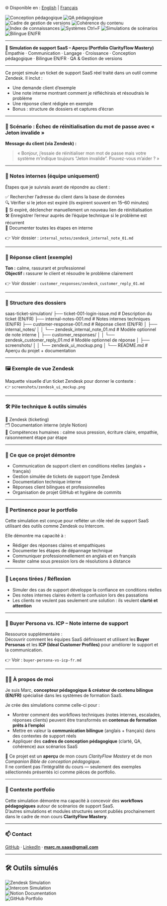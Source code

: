 🌐 Disponible en : [English](README.md) | [Français](README.fr.md)

<!-- ===== BADGES (HEADER) ===== -->
![Conception pédagogique](https://img.shields.io/badge/Conception%20p%C3%A9dagogique-Blue?style=for-the-badge&logo=bookstack)
![QA pédagogique](https://img.shields.io/badge/QA%20p%C3%A9dagogique-Red?style=for-the-badge&logo=checkmarx)
![Cadre de gestion de versions](https://img.shields.io/badge/Cadre%20de%20gestion%20de%20versions-Orange?style=for-the-badge&logo=git)
![Cohérence du contenu](https://img.shields.io/badge/Coh%C3%A9rence%20du%20contenu-Green?style=for-the-badge&logo=dependabot)
![Index de connaissances](https://img.shields.io/badge/Index%20de%20connaissances-FFD700?style=for-the-badge&logo=readthedocs)
![Systèmes Ctrl+F](https://img.shields.io/badge/Syst%C3%A8mes%20Ctrl%2BF-00C7C7?style=for-the-badge&logo=readthedocs)
![Simulations de scénarios](https://img.shields.io/badge/Simulations%20de%20sc%C3%A9narios-6A5ACD?style=for-the-badge&logo=playwright)
![Bilingue EN/FR](https://img.shields.io/badge/Bilingue-EN%2FFR-8A2BE2?style=for-the-badge&logo=googletranslate)

---

🧪 **Simulation de support SaaS – Aperçu (Portfolio ClarityFlow Mastery)**  
Empathie · Communication · Langage · Croissance · Conception pédagogique · Bilingue EN/FR · QA & Gestion de versions

---

Ce projet simule un ticket de support SaaS réel traité dans un outil comme Zendesk. Il inclut :  

- Une demande client d’exemple  
- Une note interne montrant comment je réfléchirais et résoudrais le problème  
- Une réponse client rédigée en exemple  
- Bonus : structure de dossiers et captures d’écran  

---

### 🎯 Scénario : Échec de réinitialisation du mot de passe avec « Jeton invalide »  

**Message du client (via Zendesk) :**  
> « Bonjour, j’essaie de réinitialiser mon mot de passe mais votre système m’indique toujours “Jeton invalide”. Pouvez-vous m’aider ? »

---

### 🧠 Notes internes (équipe uniquement)  
Étapes que je suivrais avant de répondre au client :  

✅ Rechercher l’adresse du client dans la base de données  
🔍 Vérifier si le jeton est expiré (ils expirent souvent en 15–60 minutes)  
🔁 Si expiré, déclencher manuellement un nouveau lien de réinitialisation  
🛠 Enregistrer l’erreur auprès de l’équipe technique si le problème est récurrent  
📝 Documenter toutes les étapes en interne  

👉 Voir dossier : `internal_notes/zendesk_internal_note_01.md`

---

### 💬 Réponse client (exemple)  
**Ton :** calme, rassurant et professionnel  
**Objectif :** rassurer le client et résoudre le problème clairement  

👉 Voir dossier : `customer_responses/zendesk_customer_reply_01.md`

---

### 📁 Structure des dossiers
saas-ticket-simulation/
├── ticket-001-login-issue.md # Description du ticket (EN/FR)
├── internal-notes-001.md # Notes internes techniques (EN/FR)
├── customer-response-001.md # Réponse client (EN/FR)
│ ├── internal_notes/
│ │ └── zendesk_internal_note_01.md # Modèle optionnel de note interne
│ ├── customer_responses/
│ │ └── zendesk_customer_reply_01.md # Modèle optionnel de réponse
│ ├── screenshots/
│ │ └── zendesk_ui_mockup.png
│ └── README.md # Aperçu du projet + documentation


---

### 🖼 Exemple de vue Zendesk  
Maquette visuelle d’un ticket Zendesk pour donner le contexte :  
👉 `screenshots/zendesk_ui_mockup.png`

---

### 🛠 Pile technique & outils simulés  
📨 Zendesk (ticketing)  
🗂 Documentation interne (style Notion)  
🧠 Compétences humaines : calme sous pression, écriture claire, empathie, raisonnement étape par étape

---

### 🎯 Ce que ce projet démontre  
- Communication de support client en conditions réelles (anglais + français)  
- Gestion simulée de tickets de support type Zendesk  
- Documentation technique interne  
- Réponses client bilingues et professionnelles  
- Organisation de projet GitHub et hygiène de commits

---

### 💼 Pertinence pour le portfolio  
Cette simulation est conçue pour refléter un rôle réel de support SaaS utilisant des outils comme Zendesk ou Intercom.  

Elle démontre ma capacité à :  
- Rédiger des réponses claires et empathiques  
- Documenter les étapes de dépannage technique  
- Communiquer professionnellement en anglais et en français  
- Rester calme sous pression lors de résolutions à distance

---

### 🔄 Leçons tirées / Réflexion  
- Simuler des cas de support développe la confiance en conditions réelles  
- Des notes internes claires évitent la confusion lors des passations  
- Les clients ne veulent pas seulement une solution : ils veulent **clarté et attention**

---

### 📄 Buyer Persona vs. ICP – Note interne de support  
Ressource supplémentaire :  
Découvrir comment les équipes SaaS définissent et utilisent les **Buyer Personas** et les **ICP (Ideal Customer Profiles)** pour améliorer le support et la communication.  

👉 Voir : `buyer-persona-vs-icp-fr.md`

---

### 🙋‍♂️ À propos de moi  
Je suis Marc, **concepteur pédagogique & créateur de contenu bilingue (EN/FR)** spécialisé dans les systèmes de formation SaaS.  

Je crée des simulations comme celle-ci pour :  
- Montrer comment des workflows techniques (notes internes, escalades, réponses clients) peuvent être transformés en **contenus de formation prêts à l’emploi**  
- Mettre en valeur la **communication bilingue** (anglais + français) dans des contextes de support réels  
- Appliquer des **cadres de conception pédagogique** (clarté, QA, cohérence) aux scénarios SaaS  

📌 Ce projet est un **aperçu** de mon cours *ClarityFlow Mastery* et de mon *Companion Bible de conception pédagogique*.  
Il ne contient pas l’intégralité du cours — seulement des exemples sélectionnés présentés ici comme pièces de portfolio.

---

### 💼 Contexte portfolio  
Cette simulation démontre ma capacité à concevoir des **workflows pédagogiques** autour de scénarios de support SaaS.  
D’autres simulations et modules structurés seront publiés prochainement dans le cadre de mon cours **ClarityFlow Mastery**.

---

### 📫 Contact  
[GitHub](https://github.com/Marccloudtech) · [LinkedIn](https://www.linkedin.com/in/marc-maisonneuve-6345b6373/) · **marc.m.saas@gmail.com**

---

## 🛠 Outils simulés  
![Zendesk Simulation](https://img.shields.io/badge/Zendesk-Simul%C3%A9-blue?style=for-the-badge&logo=zendesk)  
![Intercom Simulation](https://img.shields.io/badge/Intercom-Simul%C3%A9-darkblue?style=for-the-badge&logo=intercom)  
![Notion Documentation](https://img.shields.io/badge/Notion-Docs-lightgrey?style=for-the-badge&logo=notion)  
![GitHub Portfolio](https://img.shields.io/badge/GitHub-Portfolio-black?style=for-the-badge&logo=github)  
